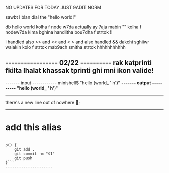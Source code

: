 
NO UPDATES FOR TODAY JUST 9ADIT NORM 

sawbt l blan dial the "hello world!"

db hello world kolha f node w7da 
actually ay 7aja mabin "" kolha f nodew7da kima bghina
handlitha bou7dha f strtok !!

i handled also >> and << and < >
and also handled && 
dakchi sghiiwr walakin kolo f strtok
mab9ach smitha strtok hhhhhhhhhhh

----------------- 02/22 ----------
rak katprinti fkilta lhalat
khassak tprinti ghi mni ikon valide!
----------------------------------
------- input  ------------
minishell$ "hello (world_ ' h'__)" 
------- output ----------
"hello (world_ ' h'__)" 

-------------------------------
there's a new line out of nowhere 🙂;

---------------------
# add this alias
```alias c="clear"

p() {
    git add .
    git commit -m "$1"
    git push
}```
---------------------
